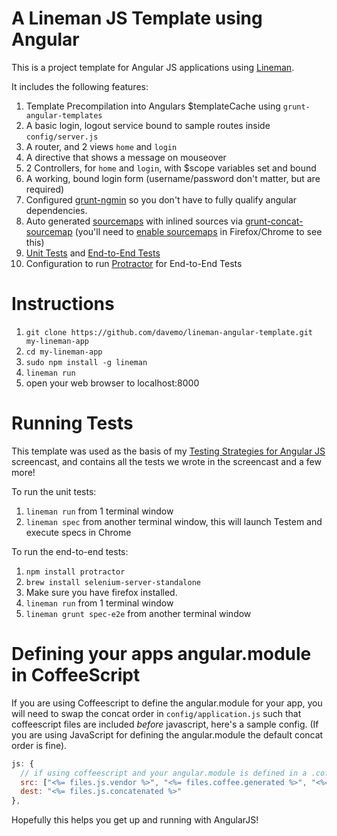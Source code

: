 # A Lineman JS Template using Angular

This is a project template for Angular JS applications using [Lineman](http://www.linemanjs.com).

It includes the following features:

1. Template Precompilation into Angulars $templateCache using `grunt-angular-templates`
2. A basic login, logout service bound to sample routes inside `config/server.js`
3. A router, and 2 views `home` and `login`
4. A directive that shows a message on mouseover
5. 2 Controllers, for `home` and `login`, with $scope variables set and bound
6. A working, bound login form (username/password don't matter, but are required)
7. Configured [grunt-ngmin](https://github.com/btford/grunt-ngmin) so you don't have to fully qualify angular dependencies.
8. Auto generated [sourcemaps](http://www.html5rocks.com/en/tutorials/developertools/sourcemaps/) with inlined sources via [grunt-concat-sourcemap](https://github.com/kozy4324/grunt-concat-sourcemap) (you'll need to [enable sourcemaps](http://cl.ly/image/1d0X2z2u1E3b) in Firefox/Chrome to see this)
9. [Unit Tests](https://github.com/davemo/lineman-angular-template/tree/master/spec) and [End-to-End Tests](https://github.com/davemo/lineman-angular-template/tree/master/spec-e2e)
10. Configuration to run [Protractor](https://github.com/juliemr/protractor) for End-to-End Tests

# Instructions

1. `git clone https://github.com/davemo/lineman-angular-template.git my-lineman-app`
2. `cd my-lineman-app`
3. `sudo npm install -g lineman`
4. `lineman run`
5. open your web browser to localhost:8000

# Running Tests

This template was used as the basis of my [Testing Strategies for Angular JS](http://www.youtube.com/watch?v=UYVcY9EJcRs) screencast, and contains all the tests we wrote in the screencast and a few more!

To run the unit tests:

1. `lineman run` from 1 terminal window
2. `lineman spec` from another terminal window, this will launch Testem and execute specs in Chrome

To run the end-to-end tests:

1. `npm install protractor`
2. `brew install selenium-server-standalone`
3. Make sure you have firefox installed.
4. `lineman run` from 1 terminal window
5. `lineman grunt spec-e2e` from another terminal window

# Defining your apps angular.module in CoffeeScript

If you are using Coffeescript to define the angular.module for your app, you will need to swap the concat order in `config/application.js` such that coffeescript files are included _before_ javascript, here's a sample config. (If you are using JavaScript for defining the angular.module the default concat order is fine).

```javascript
js: {
  // if using coffeescript and your angular.module is defined in a .coffee file, files.coffee.generated comes first
  src: ["<%= files.js.vendor %>", "<%= files.coffee.generated %>", "<%= files.js.app %>", "<%= files.ngtemplates.dest %>"],
  dest: "<%= files.js.concatenated %>"
},
```

Hopefully this helps you get up and running with AngularJS!
